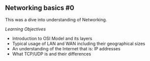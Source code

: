 ## Networking basics #0

 This was a dive into understanding of Networking.
 

 *Learning Objectives*
 - Introduction to OSI Model and its layers
 - Typical usage of LAN and WAN including their geographical sizes
 - An understanding of the Internet that is: IP addresses
 - What TCP/UDP is and their differences

